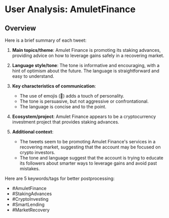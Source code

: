 # User Analysis: AmuletFinance

## Overview

Here is a brief summary of each tweet:

1. **Main topics/theme**: Amulet Finance is promoting its staking advances, providing advice on how to leverage gains safely in a recovering market.

2. **Language style/tone**: The tone is informative and encouraging, with a hint of optimism about the future. The language is straightforward and easy to understand.

3. **Key characteristics of communication**:
	* The use of emojis (🐯) adds a touch of personality.
	* The tone is persuasive, but not aggressive or confrontational.
	* The language is concise and to the point.

4. **Ecosystem/project**: Amulet Finance appears to be a cryptocurrency investment project that provides staking advances.

5. **Additional context**:
	* The tweets seem to be promoting Amulet Finance's services in a recovering market, suggesting that the account may be focused on crypto investors.
	* The tone and language suggest that the account is trying to educate its followers about smarter ways to leverage gains and avoid past mistakes.

Here are 5 keywords/tags for better postprocessing:

* #AmuletFinance
* #StakingAdvances
* #CryptoInvesting
* #SmartLending
* #MarketRecovery